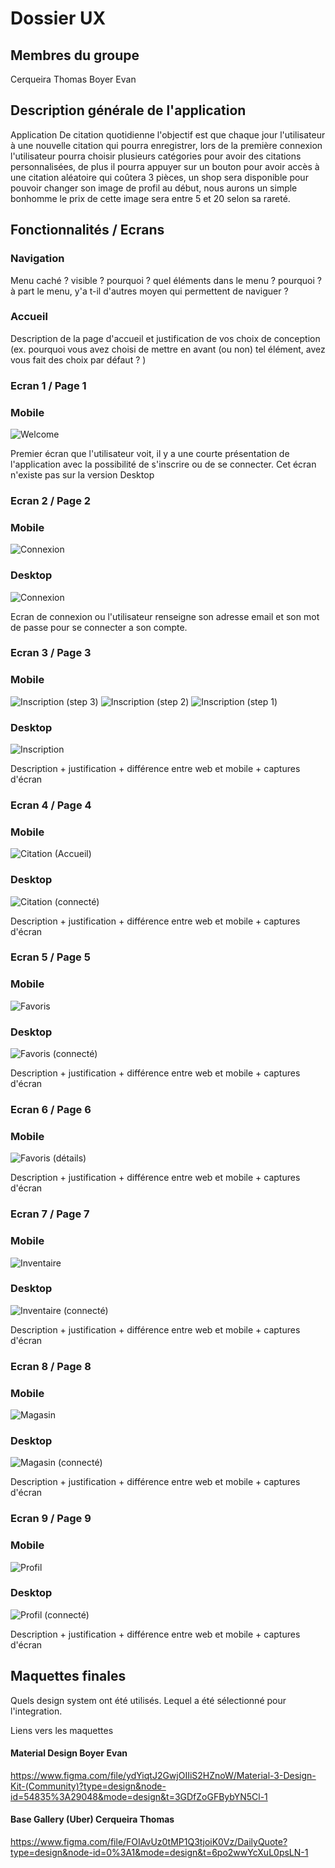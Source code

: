 # Dossier UX

## Membres du groupe
Cerqueira Thomas
Boyer Evan
## Description générale de l'application
 Application De citation quotidienne l'objectif est que chaque jour l'utilisateur à une nouvelle citation qui pourra enregistrer, lors de la première connexion l'utilisateur pourra choisir plusieurs catégories pour avoir des citations personnalisées, de plus il pourra appuyer sur un bouton pour avoir accès à une citation aléatoire qui coûtera 3 pièces, un shop sera disponible pour pouvoir changer son image de profil au début, nous aurons un simple bonhomme le prix de cette image sera entre 5 et 20 selon sa rareté.
## Fonctionnalités / Ecrans
### Navigation
Menu caché ? visible ? pourquoi ? quel éléments dans le menu ? pourquoi ? à part le menu, y'a t-il d'autres moyen qui permettent de naviguer ? 
### Accueil
Description de la page d'accueil et justification de vos choix de conception (ex. pourquoi vous avez choisi de mettre en avant (ou non) tel élément, avez vous fait des choix par défaut ?  )

### Ecran 1 / Page 1
### Mobile
![Welcome](https://github.com/mmicastres/sae401-cerqueira_thomas-boyer_evan/assets/150169319/e14677d7-1592-4ea5-bdcc-2f50badef09f)

Premier écran que l'utilisateur voit, il y a une courte présentation de l'application avec la possibilité de s'inscrire ou de se connecter. Cet écran n'existe pas sur la version Desktop
### Ecran 2 / Page 2
### Mobile
![Connexion](https://github.com/mmicastres/sae401-cerqueira_thomas-boyer_evan/assets/150169319/bf18729a-725d-42a4-b00a-bbe26cabdd0d)

### Desktop
![Connexion](https://github.com/mmicastres/sae401-cerqueira_thomas-boyer_evan/assets/150169319/4f6e72db-d913-4986-9d01-ea805f1cdfee)

Ecran de connexion ou l'utilisateur renseigne son adresse email et son mot de passe pour se connecter a son compte.

### Ecran 3 / Page 3
### Mobile
![Inscription (step 3)](https://github.com/mmicastres/sae401-cerqueira_thomas-boyer_evan/assets/150169319/c7c831a7-b365-4dd0-9a02-deaa3ee384be)
![Inscription (step 2)](https://github.com/mmicastres/sae401-cerqueira_thomas-boyer_evan/assets/150169319/a75ea03c-e282-44e3-910c-3c5def2bc735)
![Inscription (step 1)](https://github.com/mmicastres/sae401-cerqueira_thomas-boyer_evan/assets/150169319/ad99f623-099f-4400-acfc-fbdef54181c4)

### Desktop
![Inscription](https://github.com/mmicastres/sae401-cerqueira_thomas-boyer_evan/assets/150169319/71e39de1-edf7-4949-bd80-8943b3fc790c)

Description + justification + différence entre web et mobile + captures d'écran

### Ecran 4 / Page 4
### Mobile
![Citation (Accueil)](https://github.com/mmicastres/sae401-cerqueira_thomas-boyer_evan/assets/150169319/5a554e7d-cf2d-4e84-867d-6149cc4f8a01)

### Desktop
![Citation (connecté)](https://github.com/mmicastres/sae401-cerqueira_thomas-boyer_evan/assets/150169319/7657ada2-a53e-441b-9a1a-7b5f80d90094)

Description + justification + différence entre web et mobile + captures d'écran

### Ecran 5 / Page 5
### Mobile
![Favoris](https://github.com/mmicastres/sae401-cerqueira_thomas-boyer_evan/assets/150169319/7deda8e3-8530-4add-ab19-42c23fb3968e)

### Desktop
![Favoris (connecté)](https://github.com/mmicastres/sae401-cerqueira_thomas-boyer_evan/assets/150169319/e6ee156c-d572-4ea2-9d56-96c338abde14)

Description + justification + différence entre web et mobile + captures d'écran

### Ecran 6 / Page 6
### Mobile
![Favoris (détails)](https://github.com/mmicastres/sae401-cerqueira_thomas-boyer_evan/assets/150169319/25a2dfe1-e49a-4fb2-bbe1-3c3c71d93ff0)

Description + justification + différence entre web et mobile + captures d'écran

### Ecran 7 / Page 7
### Mobile
![Inventaire](https://github.com/mmicastres/sae401-cerqueira_thomas-boyer_evan/assets/150169319/4244c2d0-6f8d-4146-b128-f4b6a0187a35)

### Desktop
![Inventaire (connecté)](https://github.com/mmicastres/sae401-cerqueira_thomas-boyer_evan/assets/150169319/dd74ccc5-4f28-4c6e-9d56-760d858acdd8)

Description + justification + différence entre web et mobile + captures d'écran

### Ecran 8 / Page 8
### Mobile
![Magasin](https://github.com/mmicastres/sae401-cerqueira_thomas-boyer_evan/assets/150169319/4f13ffc8-c1e7-4c7e-8d59-dd75c3d03d89)

### Desktop
![Magasin (connecté)](https://github.com/mmicastres/sae401-cerqueira_thomas-boyer_evan/assets/150169319/9b0d34c4-6bc2-48a4-9b90-fdc8196604d1)

Description + justification + différence entre web et mobile + captures d'écran

### Ecran 9 / Page 9
### Mobile
![Profil](https://github.com/mmicastres/sae401-cerqueira_thomas-boyer_evan/assets/150169319/4e2e7472-d42e-47af-9d33-e974532fa378)

### Desktop
![Profil (connecté)](https://github.com/mmicastres/sae401-cerqueira_thomas-boyer_evan/assets/150169319/b099ecef-5159-4577-b134-3c4ab7c1ee19)

Description + justification + différence entre web et mobile + captures d'écran

## Maquettes finales
Quels design system ont été utilisés. Lequel a été sélectionné pour l'integration.

Liens vers les maquettes 

#### Material Design Boyer Evan
https://www.figma.com/file/ydYiqtJ2GwjOIIiS2HZnoW/Material-3-Design-Kit-(Community)?type=design&node-id=54835%3A29048&mode=design&t=3GDfZoGFBybYN5Cl-1

#### Base Gallery (Uber) Cerqueira Thomas
https://www.figma.com/file/FOIAvUz0tMP1Q3tjoiK0Vz/DailyQuote?type=design&node-id=0%3A1&mode=design&t=6po2wwYcXuL0psLN-1

